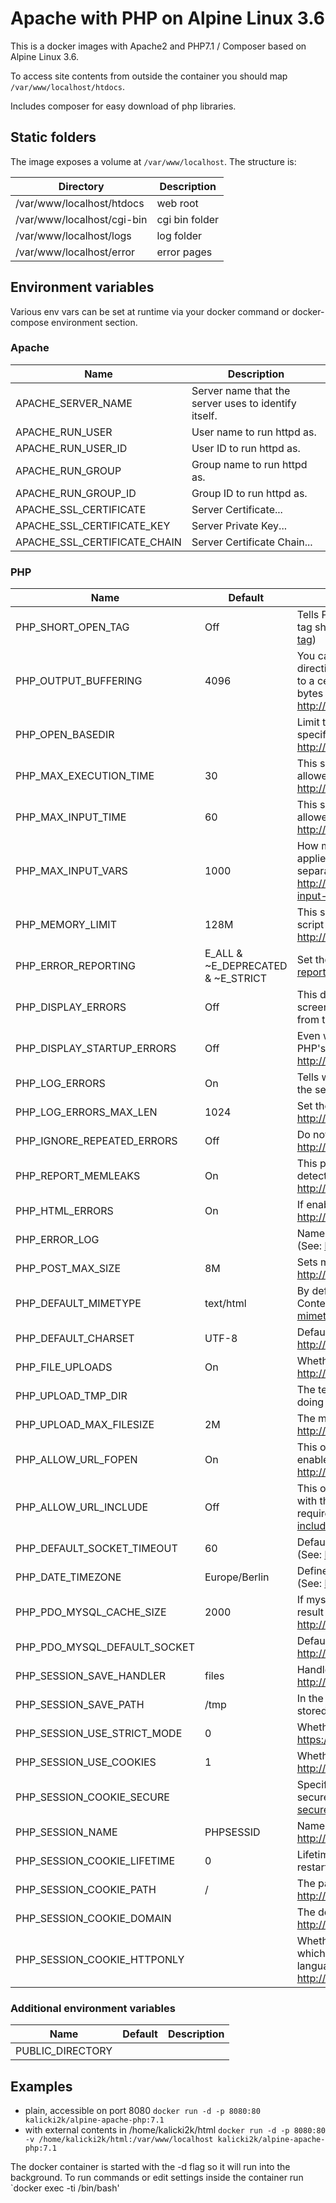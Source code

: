 # Apache with PHP on Alpine Linux 3.6

This is a docker images with Apache2 and PHP7.1 / Composer based on Alpine Linux 3.6.

To access site contents from outside the container you should map `/var/www/localhost/htdocs`.

Includes composer for easy download of php libraries.

## Static folders
The image exposes a volume at `/var/www/localhost`. The structure is:

| Directory                  | Description    |
| -------------------------- | -------------- |
| /var/www/localhost/htdocs  | web root       |
| /var/www/localhost/cgi-bin | cgi bin folder |
| /var/www/localhost/logs    | log folder     | 
| /var/www/localhost/error   | error pages    | 

## Environment variables
Various env vars can be set at runtime via your docker command or docker-compose environment section.

### Apache
| Name                         | Description                                          |
| ---------------------------- | ---------------------------------------------------- |
| APACHE_SERVER_NAME           | Server name that the server uses to identify itself. |
| APACHE_RUN_USER              | User name to run httpd as.                           |
| APACHE_RUN_USER_ID           | User ID to run httpd as.                             |
| APACHE_RUN_GROUP             | Group name to run httpd as.                          |
| APACHE_RUN_GROUP_ID          | Group ID to run httpd as.                            |
| APACHE_SSL_CERTIFICATE       | Server Certificate...                                |
| APACHE_SSL_CERTIFICATE_KEY   | Server Private Key...                                |
| APACHE_SSL_CERTIFICATE_CHAIN | Server Certificate Chain...                          |

### PHP
| Name                         | Default                           | Description                                                                                                                                                                                                                                                                   |
| ---------------------------- | --------------------------------- | ----------------------------------------------------------------------------------------------------------------------------------------------------------------------------------------------------------------------------------------------------------------------------- |
| PHP_SHORT_OPEN_TAG           | Off                               | Tells PHP whether the short form `<? ?>` of PHP's open tag should be allowed. (See: http://php.net/short-open-tag)                                                                                                                                                            |
| PHP_OUTPUT_BUFFERING         | 4096                              | You can enable output buffering for all files by setting this directive to 'On'. If you wish to limit the size of the buffer to a certain size - you can use a maximum number of bytes instead of 'On', as a value for this directive. (See: http://php.net/output-buffering) |
| PHP_OPEN_BASEDIR             |                                   | Limit the files that can be accessed by PHP to the specified directory-tree, including the file itself. (See: http://php.net/open-basedir)                                                                                                                                    |
| PHP_MAX_EXECUTION_TIME       | 30                                | This sets the maximum time in seconds a script is allowed to run before it is terminated by the parser. (See: http://php.net/max-execution-time)                                                                                                                              |
| PHP_MAX_INPUT_TIME           | 60                                | This sets the maximum time in seconds a script is allowed to parse input data, like POST and GET. (See: http://php.net/max-input-time)                                                                                                                                        |
| PHP_MAX_INPUT_VARS           | 1000                              | How many input variables may be accepted (limit is applied to $_GET, $_POST and $_COOKIE superglobal separately). (See: http://php.net/manual/en/info.configuration.php#ini.max-input-vars)                                                                                   |
| PHP_MEMORY_LIMIT             | 128M                              | This sets the maximum amount of memory in bytes that a script is allowed to allocate. (See: http://php.net/memory-limit)                                                                                                                                                      |
| PHP_ERROR_REPORTING          | E_ALL & ~E_DEPRECATED & ~E_STRICT | Set the error reporting level. (See: http://php.net/error-reporting)                                                                                                                                                                                                          |
| PHP_DISPLAY_ERRORS           | Off                               | This determines whether errors should be printed to the screen as part of the output or if they should be hidden from the user. (See: http://php.net/display-errors)                                                                                                          |
| PHP_DISPLAY_STARTUP_ERRORS   | Off                               | Even when display_errors is on, errors that occur during PHP's startup sequence are not displayed. (See: http://php.net/display-startup-errors)                                                                                                                               |
| PHP_LOG_ERRORS               | On                                | Tells whether script error messages should be logged to the server's error log. (See: http://php.net/log-errors)                                                                                                                                                              |
| PHP_LOG_ERRORS_MAX_LEN       | 1024                              | Set the maximum length of log_errors in bytes. (See: http://php.net/log-errors-max-len)                                                                                                                                                                                       |
| PHP_IGNORE_REPEATED_ERRORS   | Off                               | Do not log repeated messages. (See: http://php.net/ignore-repeated-errors)                                                                                                                                                                                                    |
| PHP_REPORT_MEMLEAKS          | On                                | This parameter will show a report of memory leaks detected by the Zend memory manager. (See: http://php.net/report-memleaks)                                                                                                                                                  |
| PHP_HTML_ERRORS              | On                                | If enabled, error messages will include HTML tags. (See: http://php.net/html-errors)                                                                                                                                                                                          |
| PHP_ERROR_LOG                |                                   | Name of the file where script errors should be logged. (See: http://php.net/error-log)                                                                                                                                                                                        |
| PHP_POST_MAX_SIZE            | 8M                                | Sets max size of post data allowed. (See: http://php.net/post-max-size)                                                                                                                                                                                                       |
| PHP_DEFAULT_MIMETYPE         | text/html                         | By default, PHP will output a media type using the Content-Type header. (See: http://php.net/default-mimetype)                                                                                                                                                                |
| PHP_DEFAULT_CHARSET          | UTF-8                             | Default character encoding... (See: http://php.net/default-charset)                                                                                                                                                                                                           |
| PHP_FILE_UPLOADS             | On                                | Whether to allow HTTP file uploads. (See: http://php.net/file-uploads)                                                                                                                                                                                                        |
| PHP_UPLOAD_TMP_DIR           |                                   | The temporary directory used for storing files when doing file upload. (See: http://php.net/upload-tmp-dir)                                                                                                                                                                   |
| PHP_UPLOAD_MAX_FILESIZE      | 2M                                | The maximum size of an uploaded file. (See: http://php.net/upload-max-filesize)                                                                                                                                                                                               |
| PHP_ALLOW_URL_FOPEN          | On                                | This option enables the URL-aware fopen wrappers that enable accessing URL object like files. (See: http://php.net/allow-url-fopen)                                                                                                                                           |
| PHP_ALLOW_URL_INCLUDE        | Off                               | This option allows the use of URL-aware fopen wrappers with the following functions: include, include_once, require, require_once. (See: http://php.net/allow-url-include)                                                                                                    |
| PHP_DEFAULT_SOCKET_TIMEOUT   | 60                                | Default timeout (in seconds) for socket based streams. (See: http://php.net/default-socket-timeout)                                                                                                                                                                           |
| PHP_DATE_TIMEZONE            | Europe/Berlin                     | Defines the default timezone used by the date functions. (See: http://php.net/date.timezone)                                                                                                                                                                                  |
| PHP_PDO_MYSQL_CACHE_SIZE     | 2000                              | If mysqlnd is used: Number of cache slots for the internal result set cache. (See: http://php.net/pdo_mysql.cache_size)                                                                                                                                                       |
| PHP_PDO_MYSQL_DEFAULT_SOCKET |                                   | Default socket name for local MySQL connects. (See: http://php.net/pdo_mysql.default-socket)                                                                                                                                                                                  |
| PHP_SESSION_SAVE_HANDLER     | files                             | Handler used to store/retrieve data. (See: http://php.net/session.save-handler)                                                                                                                                                                                               |
| PHP_SESSION_SAVE_PATH        | /tmp                              | In the case of files, this is the path where data files are stored. (See: http://php.net/session.save-path)                                                                                                                                                                   |
| PHP_SESSION_USE_STRICT_MODE  | 0                                 | Whether to use strict session mode. (See: https://wiki.php.net/rfc/strict_sessions)                                                                                                                                                                                           |
| PHP_SESSION_USE_COOKIES      | 1                                 | Whether to use cookies. (See: http://php.net/session.use-cookies)                                                                                                                                                                                                             |
| PHP_SESSION_COOKIE_SECURE    |                                   | Specifies whether cookies should only be sent over secure connections. (See: http://php.net/session.cookie-secure)                                                                                                                                                            |
| PHP_SESSION_NAME             | PHPSESSID                         | Name of the session (used as cookie name). (See: http://php.net/session.name)                                                                                                                                                                                                 |
| PHP_SESSION_COOKIE_LIFETIME  | 0                                 | Lifetime in seconds of cookie or, if 0, until browser is restarted. (See: http://php.net/session.cookie-lifetime)                                                                                                                                                             |
| PHP_SESSION_COOKIE_PATH      | /                                 | The path for which the cookie is valid. (See: http://php.net/session.cookie-path)                                                                                                                                                                                             |
| PHP_SESSION_COOKIE_DOMAIN    |                                   | The domain for which the cookie is valid. (See: http://php.net/session.cookie-domain)                                                                                                                                                                                         |
| PHP_SESSION_COOKIE_HTTPONLY  |                                   | Whether or not to add the httpOnly flag to the cookie, which makes it inaccessible to browser scripting languages such as JavaScript. (See: http://php.net/session.cookie-httponly)                                                                                           |

### Additional environment variables
| Name             | Default | Description                                          |
| ---------------- | ------- | ---------------------------------------------------- |
| PUBLIC_DIRECTORY |         |                                                      |

## Examples
- plain, accessible on port 8080 `docker run -d -p 8080:80 kalicki2k/alpine-apache-php:7.1`
- with external contents in /home/kalicki2k/html `docker run -d -p 8080:80 -v /home/kalicki2k/html:/var/www/localhost kalicki2k/alpine-apache-php:7.1`

The docker container is started with the -d flag so it will run into the background. To run commands or edit settings inside
the container run `docker exec -ti <container id> /bin/bash'
